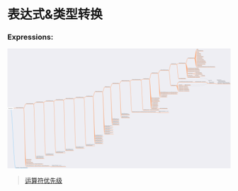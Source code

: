 # 表达式&类型转换

### Expressions:

![](https://github.com/ngstyle/Frontend-01-Template/blob/master/week03/Expression.png?raw=true)



> [运算符优先级](https://developer.mozilla.org/zh-CN/docs/Web/JavaScript/Reference/Operators/Operator_Precedence)

